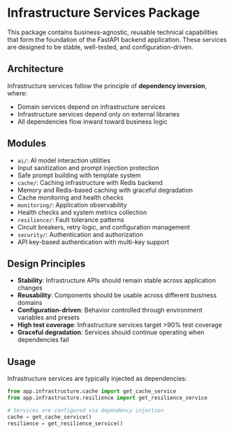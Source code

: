 # Infrastructure Services Package

This package contains business-agnostic, reusable technical capabilities that form
the foundation of the FastAPI backend application. These services are designed to be
stable, well-tested, and configuration-driven.

## Architecture

Infrastructure services follow the principle of **dependency inversion**, where:
- Domain services depend on infrastructure services
- Infrastructure services depend only on external libraries
- All dependencies flow inward toward business logic

## Modules

- `ai/`: AI model interaction utilities
- Input sanitization and prompt injection protection
- Safe prompt building with template system
- `cache/`: Caching infrastructure with Redis backend
- Memory and Redis-based caching with graceful degradation
- Cache monitoring and health checks
- `monitoring/`: Application observability
- Health checks and system metrics collection
- `resilience/`: Fault tolerance patterns
- Circuit breakers, retry logic, and configuration management
- `security/`: Authentication and authorization
- API key-based authentication with multi-key support

## Design Principles

- **Stability**: Infrastructure APIs should remain stable across application changes
- **Reusability**: Components should be usable across different business domains
- **Configuration-driven**: Behavior controlled through environment variables and presets
- **High test coverage**: Infrastructure services target >90% test coverage
- **Graceful degradation**: Services should continue operating when dependencies fail

## Usage

Infrastructure services are typically injected as dependencies:

```python
from app.infrastructure.cache import get_cache_service
from app.infrastructure.resilience import get_resilience_service

# Services are configured via dependency injection
cache = get_cache_service()
resilience = get_resilience_service()
```
